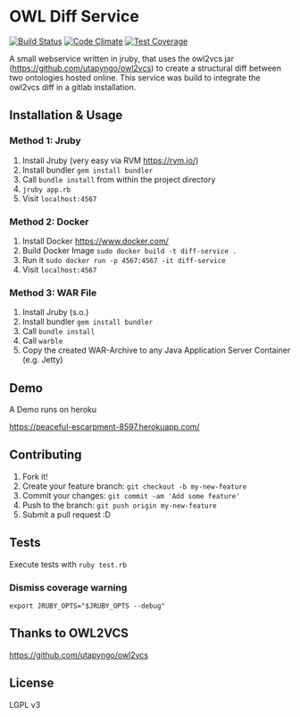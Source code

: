 # OWL Diff Service

[![Build Status](https://travis-ci.org/andreasknoepfle/owldiff-service.svg?branch=master)](https://travis-ci.org/andreasknoepfle/owldiff-service) [![Code Climate](https://codeclimate.com/github/andreasknoepfle/owldiff-service/badges/gpa.svg)](https://codeclimate.com/github/andreasknoepfle/owldiff-service) [![Test Coverage](https://codeclimate.com/github/andreasknoepfle/owldiff-service/badges/coverage.svg)](https://codeclimate.com/github/andreasknoepfle/owldiff-service)

A small webservice written in jruby, that uses the owl2vcs jar (https://github.com/utapyngo/owl2vcs) to create a structural diff between two ontologies hosted online.
This service was build to integrate the owl2vcs diff in a gitlab installation.

## Installation & Usage

### Method 1: Jruby

1. Install Jruby (very easy via RVM https://rvm.io/)
2. Install bundler `gem install bundler`
3. Call `bundle install` from within the project directory
4. `jruby app.rb`
5. Visit `localhost:4567`

### Method 2: Docker

1. Install Docker https://www.docker.com/
2. Build Docker Image `sudo docker build -t diff-service .`
3. Run it `sudo docker run -p 4567:4567 -it diff-service`
4. Visit `localhost:4567`

### Method 3: WAR File

1. Install Jruby (s.o.)
2. Install bundler `gem install bundler`
3. Call `bundle install`
4. Call `warble`
5. Copy the created WAR-Archive to any Java Application Server Container (e.g. Jetty)

## Demo

A Demo runs on heroku

https://peaceful-escarpment-8597.herokuapp.com/

## Contributing

1. Fork it!
2. Create your feature branch: `git checkout -b my-new-feature`
3. Commit your changes: `git commit -am 'Add some feature'`
4. Push to the branch: `git push origin my-new-feature`
5. Submit a pull request :D

## Tests

Execute tests with
`ruby test.rb`

### Dismiss coverage warning
`export JRUBY_OPTS="$JRUBY_OPTS --debug"`


## Thanks to OWL2VCS

https://github.com/utapyngo/owl2vcs

## License

LGPL v3
